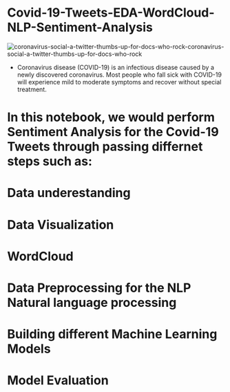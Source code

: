 # Covid-19-Tweets-EDA-WordCloud-NLP-Sentiment-Analysis

![coronavirus-social-a-twitter-thumbs-up-for-docs-who-rock-coronavirus-social-a-twitter-thumbs-up-for-docs-who-rock](https://user-images.githubusercontent.com/57557590/106396976-6586db80-6420-11eb-8544-1bfce31f9f06.jpg)

* Coronavirus disease (COVID-19) is an infectious disease caused by a newly discovered coronavirus. Most people who fall sick with COVID-19 will experience mild to moderate symptoms and recover without special treatment.

# In this notebook, we would perform Sentiment Analysis for the Covid-19 Tweets through passing differnet steps such as:

# Data underestanding
# Data Visualization
# WordCloud
# Data Preprocessing for the NLP Natural language processing
# Building different Machine Learning Models
# Model Evaluation

